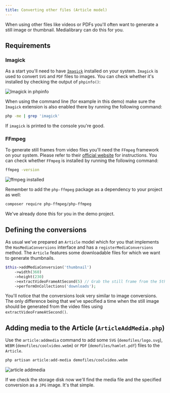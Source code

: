 ```yaml
---
title: Converting other files (Article model)
---
```


When using other files like videos or PDFs you'll often want to generate a still image or thumbnail. Medialibrary can do this for you.

## Requirements

### Imagick

As a start you'll need to have [`Imagick`](http://php.net/manual/en/imagick.setup.php) installed on your system. `Imagick` is used to convert `SVG` and `PDF` files to images. You can check whether it's installed by checking the output of `phpinfo()`:

![Imagick in phpinfo](https://docs.spatie.be/images/medialibrary/tutorial/imagick-enabled.jpg)

When using the command line (for example in this demo) make sure the `Imagick` extension is also enabled there by running the following command:

```bash
php -me | grep 'imagick'
```

If `imagick` is printed to the console you're good.

### FFmpeg

To generate still frames from video files you'll need the `FFmpeg` framework on your system. Please refer to their [official website](https://ffmpeg.org/download.html) for instructions. You can check whether `FFmpeg` is installed by running the following command:

```bash
ffmpeg -version
```

![ffmpeg installed](https://docs.spatie.be/images/medialibrary/tutorial/ffmpeg-version.jpg)

Remember to add the `php-ffmpeg` package as a dependency to your project as well:

```bash
composer require php-ffmpeg/php-ffmpeg
```

We've already done this for you in the demo project.

## Defining the conversions

As usual we've prepared an `Article` model which for you that implements the `HasMediaConversions` interface and has a `registerMediaConversions` method. The `Article` features some downloadable files for which we want to generate thumbnails.

```php
$this->addMediaConversion('thumbnail')
    ->width(360)
    ->height(230)
    ->extractVideoFrameAtSecond(5) // Grab the still frame from the 5th second in the video
    ->performOnCollections('downloads');
```

You'll notice that the conversions look very similar to image conversions. The only difference being that we've specified a time when the still image should be generated from the video files using `extractVideoFrameAtSecond()`.

## Adding media to the Article (`ArticleAddMedia.php`)

Use the `article:addmedia` command to add some `SVG` (`demofiles/logo.svg`), `WEBM` (`demofiles/coolvideo.webm`) or `PDF` (`demofiles/hamlet.pdf`) files to the `Article`.

```bash
php artisan article:add-media demofiles/coolvideo.webm
```

![article addmedia](https://docs.spatie.be/images/medialibrary/tutorial/article-addmedia.jpg)

If we check the storage disk now we'll find the media file and the specified conversion as a `JPG` image. It's that simple.

